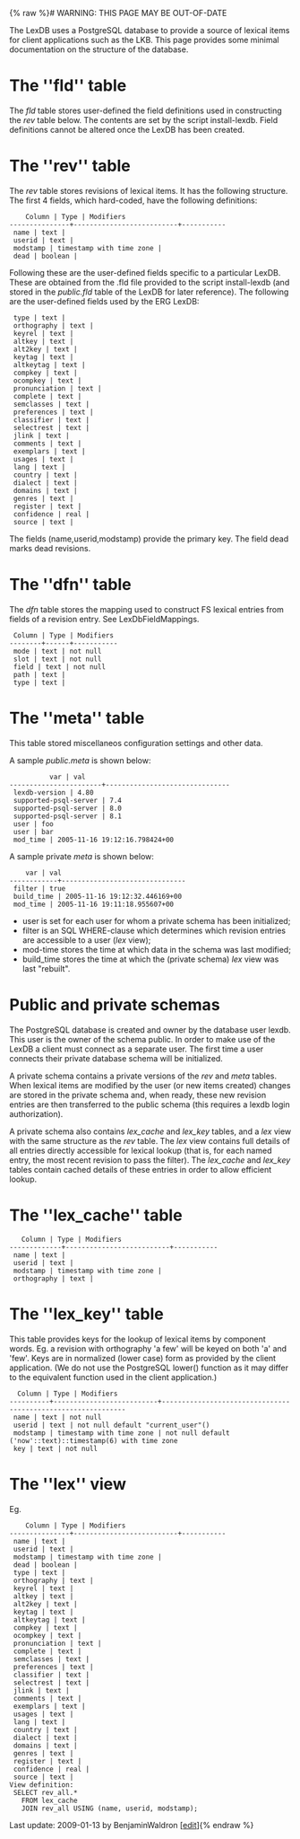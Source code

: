 {% raw %}# WARNING: THIS PAGE MAY BE OUT-OF-DATE

The LexDB uses a PostgreSQL database to provide a source of lexical
items for client applications such as the LKB. This page provides some
minimal documentation on the structure of the database.

# The ''fld'' table

The *fld* table stores user-defined the field definitions used in
constructing the *rev* table below. The contents are set by the script
install-lexdb. Field definitions cannot be altered once the LexDB has
been created.

# The ''rev'' table

The *rev* table stores revisions of lexical items. It has the following
structure. The first 4 fields, which hard-coded, have the following
definitions:

        Column | Type | Modifiers
    ---------------+--------------------------+-----------
     name | text |
     userid | text |
     modstamp | timestamp with time zone |
     dead | boolean |

Following these are the user-defined fields specific to a particular
LexDB. These are obtained from the .fld file provided to the script
install-lexdb (and stored in the *public.fld* table of the LexDB for
later reference). The following are the user-defined fields used by the
ERG LexDB:

     type | text |
     orthography | text |
     keyrel | text |
     altkey | text |
     alt2key | text |
     keytag | text |
     altkeytag | text |
     compkey | text |
     ocompkey | text |
     pronunciation | text |
     complete | text |
     semclasses | text |
     preferences | text |
     classifier | text |
     selectrest | text |
     jlink | text |
     comments | text |
     exemplars | text |
     usages | text |
     lang | text |
     country | text |
     dialect | text |
     domains | text |
     genres | text |
     register | text |
     confidence | real |
     source | text |

The fields (name,userid,modstamp) provide the primary key. The field
dead marks dead revisions.

# The ''dfn'' table

The *dfn* table stores the mapping used to construct FS lexical entries
from fields of a revision entry. See
LexDbFieldMappings.

     Column | Type | Modifiers
    --------+------+-----------
     mode | text | not null
     slot | text | not null
     field | text | not null
     path | text |
     type | text |

# The ''meta'' table

This table stored miscellaneos configuration settings and other data.

A sample *public.meta* is shown below:

              var | val
    -----------------------+-------------------------------
     lexdb-version | 4.80
     supported-psql-server | 7.4
     supported-psql-server | 8.0
     supported-psql-server | 8.1
     user | foo
     user | bar
     mod_time | 2005-11-16 19:12:16.798424+00

A sample private *meta* is shown below:

        var | val
    ------------+-------------------------------
     filter | true
     build_time | 2005-11-16 19:12:32.446169+00
     mod_time | 2005-11-16 19:11:18.955607+00

- user is set for each user for whom a private schema has been
initialized;
- filter is an SQL WHERE-clause which determines which revision
entries are accessible to a user (*lex* view);
- mod-time stores the time at which data in the schema was last
modified;
- build\_time stores the time at which the (private schema) *lex* view
was last "rebuilt".

# Public and private schemas

The PostgreSQL database is created and owner by the database user lexdb.
This user is the owner of the schema public. In order to make use of the
LexDB a client must connect as a separate user. The first time a user
connects their private database schema will be initialized.

A private schema contains a private versions of the *rev* and *meta*
tables. When lexical items are modified by the user (or new items
created) changes are stored in the private schema and, when ready, these
new revision entries are then transferred to the public schema (this
requires a lexdb login authorization).

A private schema also contains *lex\_cache* and *lex\_key* tables, and a
*lex* view with the same structure as the *rev* table. The *lex* view
contains full details of all entries directly accessible for lexical
lookup (that is, for each named entry, the most recent revision to pass
the filter). The *lex\_cache* and *lex\_key* tables contain cached
details of these entries in order to allow efficient lookup.

# The ''lex\_cache'' table

       Column | Type | Modifiers
    -------------+--------------------------+-----------
     name | text |
     userid | text |
     modstamp | timestamp with time zone |
     orthography | text |

# The ''lex\_key'' table

This table provides keys for the lookup of lexical items by component
words. Eg. a revision with orthography 'a few' will be keyed on both 'a'
and 'few'. Keys are in normalized (lower case) form as provided by the
client application. (We do not use the PostgreSQL lower() function as it
may differ to the equivalent function used in the client application.)

      Column | Type | Modifiers
    ----------+--------------------------+-------------------------------------------------------------
     name | text | not null
     userid | text | not null default "current_user"()
     modstamp | timestamp with time zone | not null default ('now'::text)::timestamp(6) with time zone
     key | text | not null

# The ''lex'' view

Eg.

        Column | Type | Modifiers
    ---------------+--------------------------+-----------
     name | text |
     userid | text |
     modstamp | timestamp with time zone |
     dead | boolean |
     type | text |
     orthography | text |
     keyrel | text |
     altkey | text |
     alt2key | text |
     keytag | text |
     altkeytag | text |
     compkey | text |
     ocompkey | text |
     pronunciation | text |
     complete | text |
     semclasses | text |
     preferences | text |
     classifier | text |
     selectrest | text |
     jlink | text |
     comments | text |
     exemplars | text |
     usages | text |
     lang | text |
     country | text |
     dialect | text |
     domains | text |
     genres | text |
     register | text |
     confidence | real |
     source | text |
    View definition:
     SELECT rev_all.*
       FROM lex_cache
       JOIN rev_all USING (name, userid, modstamp);

Last update: 2009-01-13 by BenjaminWaldron [[edit](https://github.com/delph-in/docs/wiki/LexDbInternals/_edit)]{% endraw %}